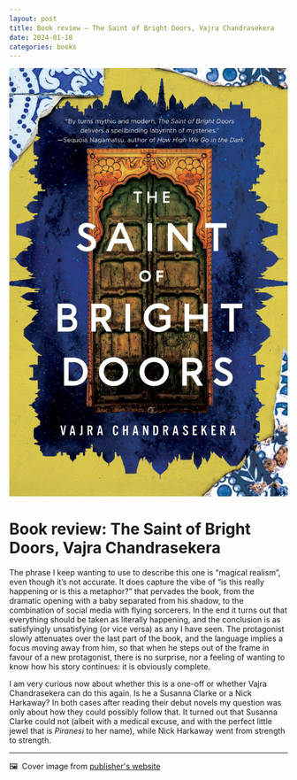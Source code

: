 ```yaml
---
layout: post
title: Book review — The Saint of Bright Doors, Vajra Chandrasekera
date: 2024-01-18
categories: books
---
```


![Cover image for book](/images/saint-cover.jpeg)

# Book review: The Saint of Bright Doors, Vajra Chandrasekera 

The phrase I keep wanting to use to describe this one is “magical realism”, even though it’s not accurate. It does capture the vibe of “is this really happening or is this a metaphor?” that pervades the book, from the dramatic opening with a baby separated from his shadow, to the combination of social media with flying sorcerers. In the end it turns out that everything should be taken as literally happening, and the conclusion is as satisfyingly unsatisfying (or vice versa) as any I have seen. The protagonist slowly attenuates over the last part of the book, and the language implies a focus moving away from him, so that when he steps out of the frame in favour of a new protagonist, there is no surprise, nor a feeling of wanting to know how his story continues: it is obviously complete. 

I am very curious now about whether this is a one-off or whether Vajra Chandrasekera can do this again. Is he a Susanna Clarke or a Nick Harkaway? In both cases after reading their debut novels my question was only about how they could possibly follow that. It turned out that Susanna Clarke could not (albeit with a medical excuse, and with the perfect little jewel that is *Piranesi* to her name), while Nick Harkaway went from strength to strength. 

***

🖼️  Cover image from [publisher's website](https://us.macmillan.com/books/9781250847386/thesaintofbrightdoors)